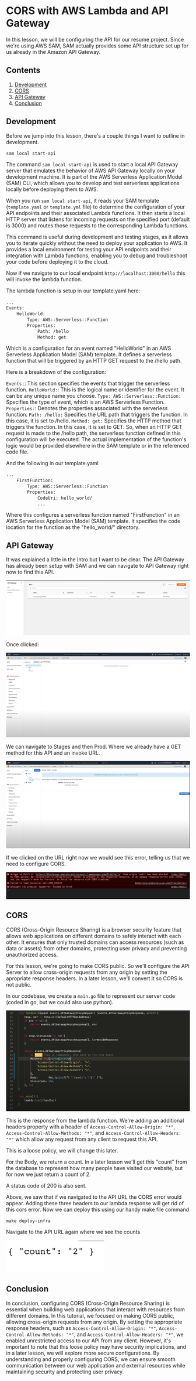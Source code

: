 # CORS with AWS Lambda and API Gateway

In this lesson, we will be configuring the API for our resume project. Since we're using AWS SAM, SAM actually provides some API structure set up for us already in the Amazon API Gateway.

## Contents
1. [Development](#development)
2. [CORS](#cors)
3. [API Gateway](#api-gateway)
4. [Conclusion](#conclusion)

## Development
Before we jump into this lesson, there's a couple things I want to outline in development.

```
sam local start-api
```

The command `sam local start-api` is used to start a local API Gateway server that emulates the behavior of AWS API Gateway locally on your development machine. It is part of the AWS Serverless Application Model (SAM) CLI, which allows you to develop and test serverless applications locally before deploying them to AWS.

When you run `sam local start-api`, it reads your SAM template (`template.yaml` or `template.yml` file) to determine the configuration of your API endpoints and their associated Lambda functions. It then starts a local HTTP server that listens for incoming requests on the specified port (default is 3000) and routes those requests to the corresponding Lambda functions.

This command is useful during development and testing stages, as it allows you to iterate quickly without the need to deploy your application to AWS. It provides a local environment for testing your API endpoints and their integration with Lambda functions, enabling you to debug and troubleshoot your code before deploying it to the cloud.

Now if we navigate to our local endpoint `http://localhost:3000/hello` this will invoke the lambda function.

The lambda function is setup in our template.yaml here:

```
...
Events:
    HelloWorld:
        Type: AWS::Serverless::Function
        Properties:
            Path: /hello
            Method: get
```

Which is a configuration for an event named "HelloWorld" in an AWS Serverless Application Model (SAM) template. It defines a serverless function that will be triggered by an HTTP GET request to the /hello path.

Here is a breakdown of the configuration:

`Events:`: This section specifies the events that trigger the serverless function.
`HelloWorld:`: This is the logical name or identifier for the event. It can be any unique name you choose.
`Type: AWS::Serverless::Function:` Specifies the type of event, which is an AWS Serverless Function.
`Properties:`: Denotes the properties associated with the serverless function.
`Path: /hello:` Specifies the URL path that triggers the function. In this case, it is set to /hello.
`Method: get:` Specifies the HTTP method that triggers the function. In this case, it is set to GET.
So, when an HTTP GET request is made to the /hello path, the serverless function defined in this configuration will be executed. The actual implementation of the function's logic would be provided elsewhere in the SAM template or in the referenced code file.
<br>

And the following in our template.yaml

```
...
    FirstFunction:
        Type: AWS::Serverless::Function
        Properties:
            CodeUri: hello_world/
            ...
```

Where this configures a serverless function named "FirstFunction" in an AWS Serverless Application Model (SAM) template. It specifies the code location for the function as the "hello_world/" directory.



## API Gateway
It was explained a little in the Intro but I want to be clear. The API Gateway has already been setup with SAM and we can navigate to API Gateway right now to find this API.

![apigateway](/images/apigateway.png)

Once clicked: 

![apigateway2p5](/images/apigateway2p5.png)

We can navigate to Stages and then Prod. Where we already have a GET method for this API and an invoke URL. 

![apigetp5](/images/apigetp5.png)

If we clicked on the URL right now we would see this error, telling us that we need to configure CORS. 

![corserrorp6](/images/corserrorp6.png)



## CORS
CORS (Cross-Origin Resource Sharing) is a browser security feature that allows web applications on different domains to safely interact with each other. It ensures that only trusted domains can access resources (such as data or assets) from other domains, protecting user privacy and preventing unauthorized access.

For this lesson, we're going to make CORS public. So we'll configure the API Server to allow cross-origin requests from any origin by setting the apropriate response headers. In a later lesson, we'll convert it so CORS is not public. 

In our codebase, we create a `main.go` file to represent our server code (coded in go, but we could also use python).

![maingohandler](/images/maingohandler.png)

This is the response from the lambda function. We're adding an additional headers property with a header of `Access-Control-Allow-Origin: "*"`, `Access-Control-Allow-Methods: "*"`, and `Access-Control-Allow-Headers: "*"` which allow any request from any client to request this API. 

This is a loose policy, we will change this later.

For the Body, we return a count. In a later lesson we'll get this "count" from the database to represent how many people have visited our website, but for now we just return a count of 2.

A status code of 200 is also sent. 

Above, we saw that if we navigated to the API URL the CORS error would appear. Adding these three headers to our lambda response will get rid of this cors error. Now we can deploy this using our handy make file command

```
make deploy-infra
```

Navigate to the API URL again where we see the counts

![apicountsp5](/images/apicountsp5.png)

## Conclusion
In conclusion, configuring CORS (Cross-Origin Resource Sharing) is essential when building web applications that interact with resources from different domains. In this tutorial, we focused on making CORS public, allowing cross-origin requests from any origin. By setting the appropriate response headers, such as `Access-Control-Allow-Origin: "*"`, `Access-Control-Allow-Methods: "*"`, and `Access-Control-Allow-Headers: "*"`, we enabled unrestricted access to our API from any client. However, it's important to note that this loose policy may have security implications, and in a later lesson, we will explore more secure configurations. By understanding and properly configuring CORS, we can ensure smooth communication between our web application and external resources while maintaining security and protecting user privacy.
